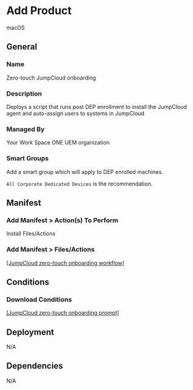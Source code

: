 # Add Product

macOS

## General

### Name

Zero-touch JumpCloud onboarding

### Description

Deploys a script that runs post DEP enrollment to install the JumpCloud agent and auto-assign users to systems in JumpCloud

### Managed By

Your Work Space ONE UEM organization

### Smart Groups

Add a smart group which will apply to DEP enrolled machines.

`All Corporate Dedicated Devices` is the recommendation.

## Manifest

### Add Manifest > Action(s) To Perform

Install Files/Actions

### Add Manifest > Files/Actions

[[JumpCloud zero-touch onboarding workflow]]()

## Conditions

### Download Conditions

[[JumpCloud zero-touch onboarding prompt]]()

## Deployment

N/A

## Dependencies

N/A